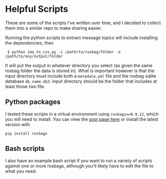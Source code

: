 # Helpful Scripts

These are some of the scripts I've written over time, and I decided to collect them into a similar repo to make sharing easier.

Running the python scripts to extract message topics will include installing the dependencies, then 

```
 $ python imu_to_csv.py -i /path/to/rosbag/folder -o /path/to/any/output/folder
```

It will put the output in whatever directory you select (as given the same rosbag folder the data is stored in). What is important however is that the input directory must include both a `metadata.yml` file and the rosbag sqlite database `db_name.db3`. Input directory should be the folder that includes at least those two file. 


## Python packages

I tested these scripts in a virtual environment using `rosbags==0.9.12`, which you will need to install. You can view the [pypi page here](https://pypi.org/project/rosbags/) or install the latest version with 

```
pip install rosbags
```
## Bash scripts

I also have an example bash script if you want to run a variety of scripts against one or more rosbags, although you'll likely have to edit the file to what you need.

